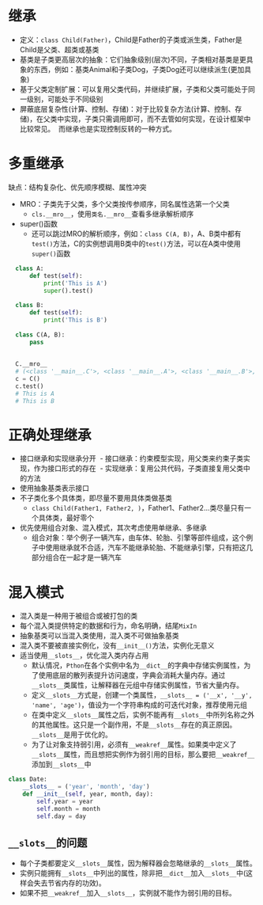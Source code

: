 # 继承
- 定义：`class Child(Father)`，Child是Father的子类或派生类，Father是Child是父类、超类或基类
- 基类是子类更高层次的抽象：它们抽象级别(层次)不同，子类相对基类是更具象的东西，例如：基类Animal和子类Dog，子类Dog还可以继续派生(更加具象)
- 基于父类定制扩展：可以复用父类代码，并继续扩展，子类和父类可能处于同一级别，可能处于不同级别
- 屏蔽底层复杂性(计算、控制、存储)：对于比较复杂方法(计算、控制、存储)，在父类中实现，子类只需调用即可，而不去管如何实现，在设计框架中比较常见。
  而继承也是实现控制反转的一种方式。
  
# 多重继承
缺点：结构复杂化、优先顺序模糊、属性冲突
- MRO：子类先于父类，多个父类按传参顺序，同名属性选第一个父类
  - `cls.__mro__`，使用`类名.__mro__`查看多继承解析顺序
- super()函数
  - 还可以跳过MRO的解析顺序，例如：`class C(A, B)`，A、B类中都有`test()`方法，C的实例想调用B类中的`test()`方法，可以在A类中使用`super()`函数
```Python
  class A:
      def test(self):
          print('This is A')
          super().test()
  
  class B:
      def test(self):
          print('This is B')
  
  class C(A, B):
      pass
  
  
  C.__mro__
  # (<class '__main__.C'>, <class '__main__.A'>, <class '__main__.B'>, <class 'object'>)
  c = C()
  c.test()
  # This is A
  # This is B
```
# 正确处理继承
- 接口继承和实现继承分开
  - 接口继承：约束模型实现，用父类来约束子类实现，作为接口形式的存在
  - 实现继承：复用公共代码，子类直接复用父类中的方法
- 使用抽象基类表示接口
- 不子类化多个具体类，即尽量不要用具体类做基类
  - `class Child(Father1, Father2, )`，Father1、Father2...类尽量只有一个具体类，最好零个
- 优先使用组合对象、混入模式，其次考虑使用单继承、多继承
  - 组合对象：举个例子一辆汽车，由车体、轮胎、引擎等部件组成，这个例子中使用继承就不合适，汽车不能继承轮胎、不能继承引擎，只有把这几部分组合在一起才是一辆汽车

# 混入模式
- 混入类是一种用于被组合或被打包的类
- 每个混入类提供特定的数据和行为，命名明确，结尾`MixIn`
- 抽象基类可以当混入类使用，混入类不可做抽象基类
- 混入类不要被直接实例化，没有`__init__()`方法，实例化无意义
- 适当使用`__slots__`，优化混入类内存占用
  - 默认情况，`Pthon`在各个实例中名为`__dict__`的字典中存储实例属性，为了使用底层的散列表提升访问速度，字典会消耗大量内存。通过`__slots__`类属性，让解释器在元组中存储实例属性，节省大量内存。
  - 定义`__slots__`方式是，创建一个类属性，`__slots__ = ('__x', '__y', 'name', 'age')`，值设为一个字符串构成的可迭代对象，推荐使用元组
  - 在类中定义`__slots__`属性之后，实例不能再有`__slots__`中所列名称之外的其他属性。这只是一个副作用，不是`__slots__`存在的真正原因。`__slots__`是用于优化的。
  - 为了让对象支持弱引用，必须有`__weakref__`属性。如果类中定义了`__slots__`属性，而且想把实例作为弱引用的目标，那么要把`__weakref__`添加到`__slots__`中
```Python
class Date:
    __slots__ = ('year', 'month', 'day')
    def __init__(self, year, month, day):
        self.year = year
        self.month = month
        self.day = day
```
## `__slots__`的问题
- 每个子类都要定义`__slots__`属性，因为解释器会忽略继承的`__slots__`属性。
- 实例只能拥有`__slots__`中列出的属性，除非把`__dict__`加入`__slots__`中(这样会失去节省内存的功效)。
- 如果不把`__weakref__`加入`__slots__`，实例就不能作为弱引用的目标。
